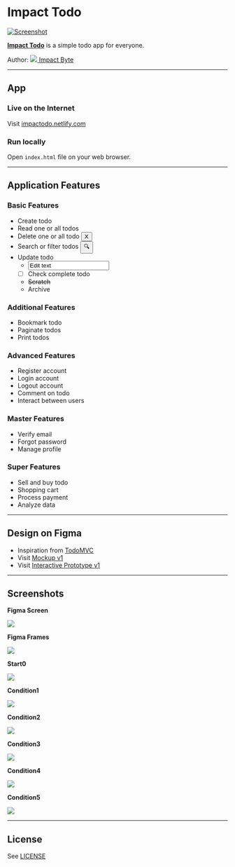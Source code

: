 # Impact Todo

[![Screenshot](./assets/images/screenshot.png)](https://impactodo.netlify.com)

[**Impact Todo**](https://impactodo.netlify.com) is a simple todo app for everyone.

Author: [![](assets/images/logo.png) Impact Byte](https://impactbyte.com)

---

## App

### Live on the Internet

Visit [impactodo.netlify.com](https://impactodo.netlify.com)

### Run locally

Open `index.html` file on your web browser.

---

## Application Features

### Basic Features

* Create todo
* Read one or all todos
* Delete one or all todo <button>X</button>
* Search or filter todos <button>🔍</button>
* Update todo
  * <input value="Edit text"></input>
  * [ ] Check complete todo
  * ~~Scratch~~
  * Archive

### Additional Features

* Bookmark todo
* Paginate todos
* Print todos

### Advanced Features

* Register account
* Login account
* Logout account
* Comment on todo
* Interact between users

### Master Features

* Verify email
* Forgot password
* Manage profile

### Super Features

* Sell and buy todo
* Shopping cart
* Process payment
* Analyze data

---

## Design on Figma

* Inspiration from [TodoMVC](http://todomvc.com)
* Visit [Mockup v1](https://www.figma.com/file/ID5EGTB6c4ARMn2CwfRe3AL1/Mockup-v1)
* Visit [Interactive Prototype v1](https://www.figma.com/proto/ID5EGTB6c4ARMn2CwfRe3AL1/Mockup-v1)

---

## Screenshots

**Figma Screen**

![](./steps/figma0.png)

**Figma Frames**

![](./steps/figma1.png)

**Start0**

![](./assets/mockups/Start0.png)

**Condition1**

![](./assets/mockups/Condition1.png)

**Condition2**

![](./assets/mockups/Condition2.png)

**Condition3**

![](./assets/mockups/Condition3.png)

**Condition4**

![](./assets/mockups/Condition4.png)

**Condition5**

![](./assets/mockups/Condition5.png)

---

## License

See [LICENSE](./LICENSE.md)
